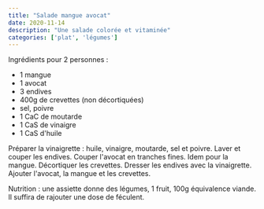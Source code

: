 ```yaml
---
title: "Salade mangue avocat"
date: 2020-11-14
description: "Une salade colorée et vitaminée"
categories: ['plat', 'légumes']
---
```

Ingrédients pour 2 personnes :
- 1 mangue
- 1 avocat
- 3 endives
- 400g de crevettes (non décortiquées)
- sel, poivre
- 1 CaC de moutarde
- 1 CaS de vinaigre
- 1 CaS d'huile

Préparer la vinaigrette : huile, vinaigre, moutarde, sel et poivre.
Laver et couper les endives.
Couper l'avocat en tranches fines.
Idem pour la mangue.
Décortiquer les crevettes.
Dresser les endives avec la vinaigrette.
Ajouter l'avocat, la mangue et les crevettes.

Nutrition : une assiette donne des légumes, 1 fruit, 100g équivalence viande.
Il suffira de rajouter une dose de féculent.
